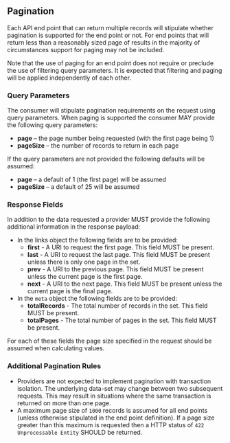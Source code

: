 ## Pagination

Each API end point that can return multiple records will stipulate whether pagination is supported for the end point or not. For end points that will return less than a reasonably sized page of results in the majority of circumstances support for paging may not be included.

Note that the use of paging for an end point does not require or preclude the use of filtering query parameters. It is expected that filtering and paging will be applied independently of each other.

### Query Parameters

The consumer will stipulate pagination requirements on the request using query parameters. When paging is supported the consumer MAY provide the following query parameters:

* **page** – the page number being requested (with the first page being 1)
* **pageSize** – the number of records to return in each page

If the query parameters are not provided the following defaults will be assumed:

* **page** – a default of 1 (the first page) will be assumed
* **pageSize** – a default of 25 will be assumed

### Response Fields

In addition to the data requested a provider MUST provide the following additional information in the response payload:

* In the links object the following fields are to be provided:
    * **first** - A URI to request the first page. This field MUST be present.
    * **last** -  A URI to request the last page. This field MUST be present unless there is only one page in the set.
    * **prev** - A URI to the previous page. This field MUST be present unless the current page is the first page.
    * **next** - A URI to the next page. This field MUST be present unless the current page is the final page.
* In the `meta` object the following fields are to be provided:
    * **totalRecords** - The total number of records in the set. This field MUST be present.
    * **totalPages** - The total number of pages in the set. This field MUST be present.

For each of these fields the page size specified in the request should be assumed when calculating
values.

### Additional Pagination Rules

* Providers are not expected to implement pagination with transaction isolation. The underlying data-set may change between two subsequent requests. This may result in situations where the same transaction is returned on more than one page.
* A maximum page size of `1000` records is assumed for all end points (unless otherwise stipulated in the end point definition). If a page size greater than this maximum is requested then a HTTP status of `422 Unprocessable Entity` SHOULD be returned.
